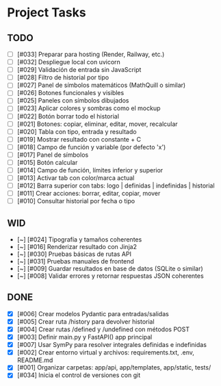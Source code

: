 # Project Tasks

## TODO
- [ ] [#033] Preparar para hosting (Render, Railway, etc.)
- [ ] [#032] Despliegue local con uvicorn
- [ ] [#029] Validación de entrada sin JavaScript
- [ ] [#028] Filtro de historial por tipo
- [ ] [#027] Panel de símbolos matemáticos (MathQuill o similar)
- [ ] [#026] Botones funcionales y visibles
- [ ] [#025] Paneles con símbolos dibujados
- [ ] [#023] Aplicar colores y sombras como el mockup
- [ ] [#022] Botón borrar todo el historial
- [ ] [#021] Botones: copiar, eliminar, editar, mover, recalcular
- [ ] [#020] Tabla con tipo, entrada y resultado
- [ ] [#019] Mostrar resultado con constante + C
- [ ] [#018] Campo de función y variable (por defecto 'x')
- [ ] [#017] Panel de símbolos
- [ ] [#015] Botón calcular
- [ ] [#014] Campo de función, límites inferior y superior
- [ ] [#013] Activar tab con color/marca actual
- [ ] [#012] Barra superior con tabs: logo | definidas | indefinidas | historial
- [ ] [#011] Crear acciones: borrar, editar, copiar, mover
- [ ] [#010] Consultar historial por fecha o tipo

## WID
- [~] [#024] Tipografía y tamaños coherentes
- [~] [#016] Renderizar resultado con Jinja2
- [~] [#030] Pruebas básicas de rutas API
- [~] [#031] Pruebas manuales de frontend
- [~] [#009] Guardar resultados en base de datos (SQLite o similar)
- [~] [#008] Validar errores y retornar respuestas JSON coherentes

## DONE
- [x] [#006] Crear modelos Pydantic para entradas/salidas
- [x] [#005] Crear ruta /history para devolver historial
- [x] [#004] Crear rutas /defined y /undefined con métodos POST
- [x] [#003] Definir main.py y FastAPI() app principal
- [x] [#007] Usar SymPy para resolver integrales definidas e indefinidas
- [x] [#002] Crear entorno virtual y archivos: requirements.txt, .env, README.md
- [x] [#001] Organizar carpetas: app/api, app/templates, app/static, tests/
- [x] [#034] Inicia el control de versiones con git
